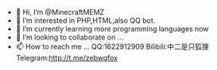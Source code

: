 - 👋 Hi, I’m @MinecraftMEMZ
- 👀 I’m interested in PHP,HTML,also QQ bot.
- 🌱 I’m currently learning more programming languages now 
- 💞️ I’m looking to collaborate on ...
- 📫 How to reach me ...
QQ:1622912909
Bilibili:中二是只狐狸
Telegram:http://t.me/zebwqfox

